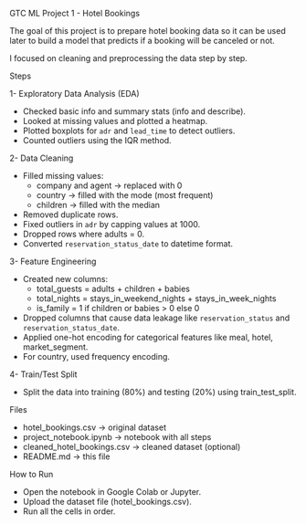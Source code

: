  GTC ML Project 1 - Hotel Bookings

The goal of this project is to prepare hotel booking data so it can be used later to build a model that predicts if a booking will be canceled or not.  

I focused on cleaning and preprocessing the data step by step.  

Steps   

1- Exploratory Data Analysis (EDA)  
- Checked basic info and summary stats (info and describe).  
- Looked at missing values and plotted a heatmap.  
- Plotted boxplots for `adr` and `lead_time` to detect outliers.  
- Counted outliers using the IQR method.  

 2- Data Cleaning  
- Filled missing values:  
  - company and agent → replaced with 0  
  - country → filled with the mode (most frequent)  
  - children → filled with the median  
- Removed duplicate rows.  
- Fixed outliers in `adr` by capping values at 1000.  
- Dropped rows where adults = 0.  
- Converted `reservation_status_date` to datetime format.  

3- Feature Engineering  
- Created new columns:  
  - total_guests = adults + children + babies  
  - total_nights = stays_in_weekend_nights + stays_in_week_nights  
  - is_family = 1 if children or babies > 0 else 0  
- Dropped columns that cause data leakage like `reservation_status` and `reservation_status_date`.  
- Applied one-hot encoding for categorical features like meal, hotel, market_segment.  
- For country, used frequency encoding.  

 4- Train/Test Split  
- Split the data into training (80%) and testing (20%) using train_test_split.  

Files  
- hotel_bookings.csv → original dataset  
- project_notebook.ipynb → notebook with all steps  
- cleaned_hotel_bookings.csv → cleaned dataset (optional)  
- README.md → this file  

 How to Run  
- Open the notebook in Google Colab or Jupyter.  
- Upload the dataset file (hotel_bookings.csv).  
- Run all the cells in order.  
